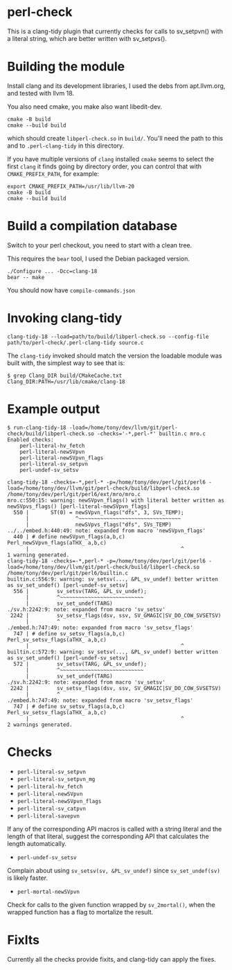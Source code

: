 # perl-check

This is a clang-tidy plugin that currently checks for calls to
sv_setpvn() with a literal string, which are better written with
sv_setpvs().

# Building the module

Install clang and its development libraries, I used the debs from
apt.llvm.org, and tested with llvm 18.

You also need cmake, you make also want libedit-dev.
```
cmake -B build
cmake --build build
```

which should create `libperl-check.so` in `build/`.  You'll need the
path to this and to `.perl-clang-tidy` in this directory.

If you have multiple versions of `clang` installed `cmake` seems to
select the first `clang` it finds going by directory order, you can
control that with `CMAKE_PREFIX_PATH`, for example:

```
export CMAKE_PREFIX_PATH=/usr/lib/llvm-20
cmake -B build
cmake --build build
```

# Build a compilation database

Switch to your perl checkout, you need to start with a clean tree.

This requires the `bear` tool, I used the Debian packaged version.

```
./Configure ... -Dcc=clang-18
bear -- make
```
You should now have `compile-commands.json`

# Invoking clang-tidy

```
clang-tidy-18 --load=path/to/build/libperl-check.so --config-file path/to/perl-check/.perl-clang-tidy source.c
```

The `clang-tidy` invoked should match the version the loadable module
was built with, the simplest way to see that is:

```
$ grep Clang_DIR build/CMakeCache.txt
Clang_DIR:PATH=/usr/lib/cmake/clang-18
```


# Example output

```
$ run-clang-tidy-18 -load=/home/tony/dev/llvm/git/perl-check/build/libperl-check.so -checks='-*,perl-*' builtin.c mro.c
Enabled checks:
    perl-literal-hv_fetch
    perl-literal-newSVpvn
    perl-literal-newSVpvn_flags
    perl-literal-sv_setpvn
    perl-undef-sv_setsv

clang-tidy-18 -checks=-*,perl-* -p=/home/tony/dev/perl/git/perl6 -load=/home/tony/dev/llvm/git/perl-check/build/libperl-check.so /home/tony/dev/perl/git/perl6/ext/mro/mro.c
mro.c:550:15: warning: newSVpvn_flags() with literal better written as newSVpvs_flags() [perl-literal-newSVpvn_flags]
  550 |       ST(0) = newSVpvn_flags("dfs", 3, SVs_TEMP);
      |               ^~~~~~~~~~~~~~~~~~~~~~~~~~~~~~~~~~
      |               newSVpvs_flags("dfs", SVs_TEMP)
../../embed.h:440:49: note: expanded from macro 'newSVpvn_flags'
  440 | # define newSVpvn_flags(a,b,c)                  Perl_newSVpvn_flags(aTHX_ a,b,c)
      |                                                 ^
1 warning generated.
clang-tidy-18 -checks=-*,perl-* -p=/home/tony/dev/perl/git/perl6 -load=/home/tony/dev/llvm/git/perl-check/build/libperl-check.so /home/tony/dev/perl/git/perl6/builtin.c
builtin.c:556:9: warning: sv_setsv(..., &PL_sv_undef) better written as sv_set_undef() [perl-undef-sv_setsv]
  556 |         sv_setsv(TARG, &PL_sv_undef);
      |         ^~~~~~~~~~~~~~~~~~~~~~~~~~~~
      |         sv_set_undef(TARG)
./sv.h:2242:9: note: expanded from macro 'sv_setsv'
 2242 |         sv_setsv_flags(dsv, ssv, SV_GMAGIC|SV_DO_COW_SVSETSV)
      |         ^
./embed.h:747:49: note: expanded from macro 'sv_setsv_flags'
  747 | # define sv_setsv_flags(a,b,c)                  Perl_sv_setsv_flags(aTHX_ a,b,c)
      |                                                 ^
builtin.c:572:9: warning: sv_setsv(..., &PL_sv_undef) better written as sv_set_undef() [perl-undef-sv_setsv]
  572 |         sv_setsv(TARG, &PL_sv_undef);
      |         ^~~~~~~~~~~~~~~~~~~~~~~~~~~~
      |         sv_set_undef(TARG)
./sv.h:2242:9: note: expanded from macro 'sv_setsv'
 2242 |         sv_setsv_flags(dsv, ssv, SV_GMAGIC|SV_DO_COW_SVSETSV)
      |         ^
./embed.h:747:49: note: expanded from macro 'sv_setsv_flags'
  747 | # define sv_setsv_flags(a,b,c)                  Perl_sv_setsv_flags(aTHX_ a,b,c)
      |                                                 ^
2 warnings generated.
```

# Checks

* `perl-literal-sv_setpvn`
* `perl-literal-sv_setpvn_mg`
* `perl-literal-hv_fetch`
* `perl-literal-newSVpvn`
* `perl-literal-newSVpvn_flags`
* `perl-literal-sv_catpvn`
* `perl-literal-savepvn`

If any of the corresponding API macros is called with a string literal
and the length of that literal, suggest the corresponding API that
calculates the length automatically.

* `perl-undef-sv_setsv`

Complain about using `sv_setsv(sv, &PL_sv_undef)` since
`sv_set_undef(sv)` is likely faster.

* `perl-mortal-newSVpvn`

Check for calls to the given function wrapped by `sv_2mortal()`, when
the wrapped function has a flag to mortalize the result.

# FixIts

Currently all the checks provide fixits, and clang-tidy can apply the
fixes.
